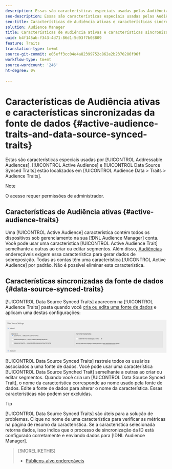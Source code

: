 ```yaml
---
description: Essas são características especiais usadas pelas Audiências endereçáveis. A Audiência ativa e as características sincronizadas da fonte de dados estão localizadas em Dados de Audiência > Características > Características de Audiência.
seo-description: Essas são características especiais usadas pelas Audiências endereçáveis. A Audiência ativa e as características sincronizadas da fonte de dados estão localizadas em Dados de Audiência > Características > Características de Audiência.
seo-title: Características de Audiência ativas e características sincronizadas da fonte de dados
solution: Audience Manager
title: Características de Audiência ativas e características sincronizadas da fonte de dados
uuid: b4f145ab-f343-4d71-86d1-5d03f7b03809
feature: Traits
translation-type: tm+mt
source-git-commit: e05eff3cc04e4a82399752c862e2b2370286f96f
workflow-type: tm+mt
source-wordcount: '246'
ht-degree: 0%

---
```



# Características de Audiência ativas e características sincronizadas da fonte de dados {#active-audience-traits-and-data-source-synced-traits}

Estas são características especiais usadas por [!UICONTROL Addressable Audiences]. [!UICONTROL Active Audience] e [!UICONTROL Data Source Synced Traits] estão localizados em [!UICONTROL Audience Data > Traits > Audience Traits].

>[!NOTE]
>
>O acesso requer permissões de administrador.

## Características de Audiência ativas {#active-audience-traits}

Uma [!UICONTROL Active Audience] característica contém todos os dispositivos sob gerenciamento na sua [!DNL Audience Manager] conta. Você pode usar uma característica [!UICONTROL Active Audience Trait] semelhante a outras ao criar ou editar segmentos. Além disso, [Audiências](../../features/addressable-audiences.md) endereçáveis exigem essa característica para gerar dados de sobreposição. Todas as contas têm uma característica [!UICONTROL Active Audience] por padrão. Não é possível eliminar esta característica.

## Características sincronizadas da fonte de dados {#data-source-synced-traits}

[!UICONTROL Data Source Synced Traits] aparecem na [!UICONTROL Audience Traits] pasta quando você [cria ou edita uma fonte de dados](../../features/manage-datasources.md#create-data-source) e aplicam uma destas configurações:

![](assets/datasource_synced.png)

[!UICONTROL Data Source Synced Traits] rastreie todos os usuários associados a uma fonte de dados. Você pode usar uma característica [!UICONTROL Data Source Synched Trait] semelhante a outras ao criar ou editar segmentos. Quando você cria um [!UICONTROL Data Source Synced Trait], o nome da característica corresponde ao nome usado pela fonte de dados. Edite a fonte de dados para alterar o nome da característica. Essas características não podem ser excluídas.

>[!TIP]
>
>[!UICONTROL Data Source Synced Traits] são úteis para a solução de problemas. Clique no nome de uma característica para verificar as métricas na página de resumo da característica. Se a característica selecionada retorna dados, isso indica que o processo de sincronização da ID está configurado corretamente e enviando dados para [!DNL Audience Manager].

>[!MORELIKETHIS]
>
>* [Públicos-alvo endereçáveis](../../features/addressable-audiences.md)

